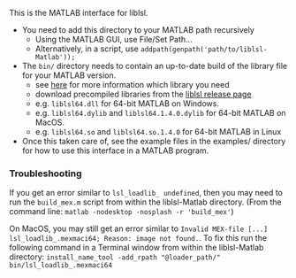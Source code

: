 This is the MATLAB interface for liblsl.

* You need to add this directory to your MATLAB path recursively
    * Using the MATLAB GUI, use File/Set Path...
    * Alternatively, in a script, use `addpath(genpath('path/to/liblsl-Matlab'));`
* The `bin/` directory needs to contain an up-to-date build of the library file for your MATLAB version.
    * see [here](https://github.com/sccn/labstreaminglayer/blob/master/doc/BUILD.md#note-about-architectures--binaries) for more information which library you need
    * download precompiled libraries from the [liblsl release page](https://github.com/sccn/liblsl/releases)
    * e.g. `liblsl64.dll` for 64-bit MATLAB on Windows.
    * e.g. `liblsl64.dylib` and `liblsl64.1.4.0.dylib` for 64-bit MATLAB on MacOS.
    * e.g. `liblsl64.so` and `liblsl64.so.1.4.0` for 64-bit MATLAB in Linux
* Once this taken care of, see the example files in the examples/ directory for how to use this interface in a MATLAB program.

### Troubleshooting

If you get an error similar to `lsl_loadlib_ undefined`, then you may need to run the `build_mex.m` script from within the liblsl-Matlab directory.
(From the command line: `matlab -nodesktop -nosplash -r 'build_mex'`)

On MacOS, you may still get an error similar to `Invalid MEX-file [...] lsl_loadlib_.mexmaci64; Reason: image not found.`. To fix this run the following command in a Terminal window from within the liblsl-Matlab directory: `install_name_tool -add_rpath "@loader_path/" bin/lsl_loadlib_.mexmaci64`
